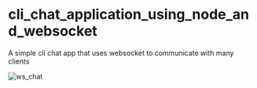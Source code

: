 # cli_chat_application_using_node_and_websocket
A simple cli chat app that uses websocket to communicate with many clients

![ws_chat](https://github.com/amarachigoodness74/cli_chat_application_using_node_and_websocket/assets/111460538/82ffad36-43db-4bda-94d0-ecc40ae415cf)


